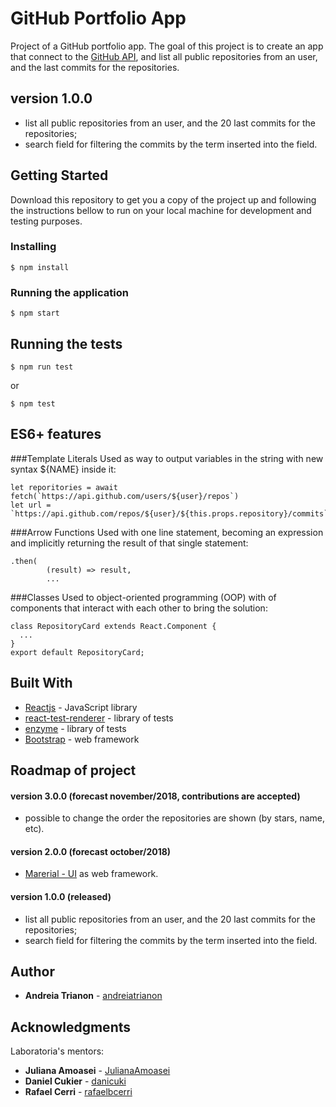 # GitHub Portfolio App

Project of a GitHub portfolio app. The goal of this project is to create an app that connect to the [GitHub API](https://developer.github.com/), and list all public repositories from an user, and the last commits for the repositories.

## version 1.0.0

- list all public repositories from an user, and the 20 last commits for the repositories;
- search field for filtering the commits by the term inserted into the field.

## Getting Started

Download this repository to get you a copy of the project up and following the instructions bellow to run on your local machine for development and testing purposes.

### Installing

```
$ npm install
```

### Running the application

```
$ npm start
```

## Running the tests

```
$ npm run test
```

or

```
$ npm test
```

## ES6+ features

###Template Literals
Used as way to output variables in the string with new syntax ${NAME} inside it:

```
let reporitories = await fetch(`https://api.github.com/users/${user}/repos`)
let url = `https://api.github.com/repos/${user}/${this.props.repository}/commits`
```

###Arrow Functions
Used with one line statement, becoming an expression and implicitly returning the result of that single statement:

```
.then(
        (result) => result,
        ...
```

###Classes
Used to object-oriented programming (OOP) with of components that interact with each other to bring the solution:

```
class RepositoryCard extends React.Component {
  ...
}
export default RepositoryCard;
```

## Built With

* [Reactjs](https://reactjs.org/) - JavaScript library
* [react-test-renderer](https://reactjs.org/docs/test-renderer.html) - library of tests
* [enzyme](https://airbnb.io/enzyme/docs/api/) - library of tests
* [Bootstrap](https://getbootstrap.com/) - web framework

## Roadmap of project

#### version 3.0.0 (forecast november/2018, contributions are accepted)
- possible to change the order the repositories are shown (by stars, name, etc).

#### version 2.0.0 (forecast october/2018)
- [Marerial - UI](https://material-ui.com/) as web framework.

#### version 1.0.0 (released)
- list all public repositories from an user, and the 20 last commits for the repositories;
- search field for filtering the commits by the term inserted into the field.

## Author

* **Andreia Trianon** - [andreiatrianon](https://github.com/andreiatrianon)

## Acknowledgments

Laboratoria's mentors:

* **Juliana Amoasei** - [JulianaAmoasei](https://github.com/JulianaAmoasei)
* **Daniel Cukier** - [danicuki](https://github.com/danicuki)
* **Rafael Cerri** - [rafaelbcerri](https://github.com/rafaelbcerri)